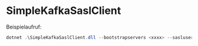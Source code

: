 # SimpleKafkaSaslClient

Beispielaufruf:
```powershell
dotnet .\SimpleKafkaSaslClient.dll --bootstrapservers <xxxx> --saslusername <xxxx> --saslpassword <xxxx> --topic <xxxx> --groupid <xxxx>
``` 